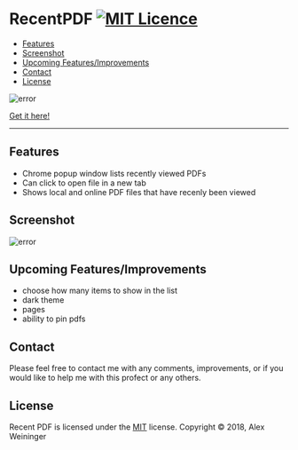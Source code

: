 [logo]: https://github.com/alexweininger/recent-pdfs/blob/master/content/promotional/pr1400v2.png?raw=true ""

[screenshot]: https://github.com/alexweininger/recent-pdfs/blob/master/content/screenshots/global-sc-v2.png?raw=true ""

# RecentPDF [![MIT Licence](https://badges.frapsoft.com/os/mit/mit.png?v=103)](https://opensource.org/licenses/mit-license.php)



<!-- TOC -->

- [Features](#features)
- [Screenshot](#screenshot)
- [Upcoming Features/Improvements](#upcoming-featuresimprovements)
- [Contact](#contact)
- [License](#license)

<!-- /TOC -->



![error][logo]

[Get it here!](https://chrome.google.com/webstore/detail/recent-pdf/ihjgdammecebcjinfmllgniaeneabkdk)

---

## Features

- Chrome popup window lists recently viewed PDFs
- Can click to open file in a new tab
- Shows local and online PDF files that have recenly been viewed

## Screenshot

![error][screenshot]

## Upcoming Features/Improvements

- choose how many items to show in the list
- dark theme
- pages
- ability to pin pdfs

## Contact

Please feel free to contact me with any comments, improvements, or if you would like to help me with this profect or any others.

## License

Recent PDF is licensed under the [MIT](LICENSE) license.
Copyright &copy; 2018, Alex Weininger